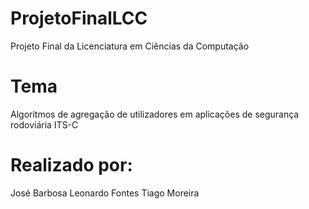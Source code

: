 # ProjetoFinalLCC
Projeto Final da Licenciatura em Ciências da Computação

# Tema
Algoritmos de agregação de utilizadores em aplicações de segurança rodoviária ITS-C

# Realizado por:

José Barbosa
Leonardo Fontes
Tiago Moreira
